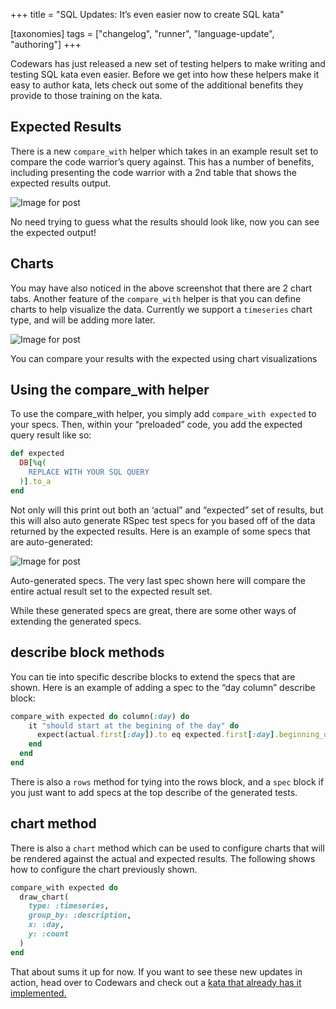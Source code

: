 +++
title = "SQL Updates: It’s even easier now to create SQL kata"

[taxonomies]
tags = ["changelog", "runner", "language-update", "authoring"]
+++

Codewars has just released a new set of testing helpers to make writing and testing SQL kata even easier. Before we get into how these helpers make it easy to author kata, lets check out some of the additional benefits they provide to those training on the kata.

## Expected Results

There is a new `compare_with` helper which takes in an example result set to compare the code warrior’s query against. This has a number of benefits, including presenting the code warrior with a 2nd table that shows the expected results output.

![Image for post](https://miro.medium.com/max/1228/1*fvJ660zo6dKcUUDSaIN5Bw.png)

No need trying to guess what the results should look like, now you can see the expected output!

## Charts

You may have also noticed in the above screenshot that there are 2 chart tabs. Another feature of the `compare_with` helper is that you can define charts to help visualize the data. Currently we support a `timeseries` chart type, and will be adding more later.

![Image for post](https://miro.medium.com/max/1232/1*mwVEdO_VDFtEONXp8SyI9g.png)

You can compare your results with the expected using chart visualizations

## Using the compare_with helper

To use the compare_with helper, you simply add `compare_with expected` to your specs. Then, within your “preloaded” code, you add the expected query result like so:

```ruby
def expected  
  DB[%q(  
    REPLACE WITH YOUR SQL QUERY   
  )].to_a  
end
```

Not only will this print out both an ‘actual” and “expected” set of results, but this will also auto generate RSpec test specs for you based off of the data returned by the expected results. Here is an example of some specs that are auto-generated:

![Image for post](https://miro.medium.com/max/1120/1*qi2dPmfy33UWdskKoIyh4w.png)

Auto-generated specs. The very last spec shown here will compare the entire actual result set to the expected result set.

While these generated specs are great, there are some other ways of extending the generated specs.

## describe block methods

You can tie into specific describe blocks to extend the specs that are shown. Here is an example of adding a spec to the “day column” describe block:

```ruby
compare_with expected do column(:day) do  
    it "should start at the begining of the day" do  
      expect(actual.first[:day]).to eq expected.first[:day].beginning_of_day  
    end  
  end  
end
```

There is also a `rows` method for tying into the rows block, and a `spec` block if you just want to add specs at the top describe of the generated tests.

## chart method

There is also a `chart` method which can be used to configure charts that will be rendered against the actual and expected results. The following shows how to configure the chart previously shown.

```ruby
compare_with expected do  
  draw_chart(  
    type: :timeseries,   
    group_by: :description,  
    x: :day,  
    y: :count  
  )  
end
```

That about sums it up for now. If you want to see these new updates in action, head over to Codewars and check out a [kata that already has it implemented.](https://www.codewars.com/kata/sql-basics-group-by-day/?utm_source=medium&utm_medium=blog&utm_campaign=sql_updates)
